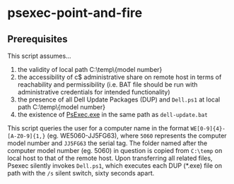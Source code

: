 # psexec-point-and-fire

## Prerequisites

This script assumes...
1. the validity of local path C:\temp\\{model number}
2. the accessibility of c$ administrative share on remote host in terms of reachability and permissibility (i.e. BAT file should be run with administrative credentials for intended functionality)
3. the presence of all Dell Update Packages (DUP) and ``Dell.ps1`` at local path C:\temp\\{model number}
4. the existence of [PsExec.exe](https://download.sysinternals.com/files/PSTools.zip) in the same path as ``dell-update.bat``

This script queries the user for a computer name in the format ``WE[0-9]{4}-[A-Z0-9]{1,}`` (eg. WE5060-JJ5FG63), where ``5060`` represents the computer model number and ``JJ5FG63`` the serial tag. The folder named after the computer model number (eg. 5060) in question is copied from ``C:\temp`` on local host to that of the remote host. Upon transferring all related files, Psexec silently invokes ``Dell.ps1``, which executes each DUP (\*.exe) file on path with the ``/s`` silent switch, sixty seconds apart.
